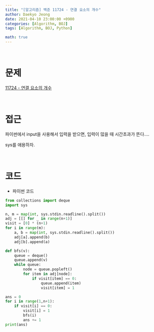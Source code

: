 ```yaml
---
title: "[알고리즘] 백준 11724 - 연결 요소의 개수"
author: Daekyo Jeong
date: 2021-04-10 23:00:00 +0900
categories: [Algorithm, BOJ]
tags: [Algorithm, BOJ, Python]

math: true
---
```



<br/>

# **문제**

[11724 - 연결 요소의 개수](https://www.acmicpc.net/problem/11724)

<br/>

# **접근**

파이썬에서 input을 사용해서 입력을 받으면, 입력이 많을 때 시간초과가 뜬다....  

sys를 애용하자.  

<br/>

# **코드**

- 파이썬 코드   

```py
from collections import deque
import sys

n, m = map(int, sys.stdin.readline().split())
adj = [[] for _ in range(n+1)]
visit = [0] * (n+1)
for i in range(m):
    a, b = map(int, sys.stdin.readline().split())
    adj[a].append(b)
    adj[b].append(a)

def bfs(v):
    queue = deque()
    queue.append(v)
    while queue:
        node = queue.popleft()
        for item in adj[node]:
            if visit[item] == 0:
                queue.append(item)
                visit[item] = 1

ans = 0     
for i in range(1,n+1):
    if visit[i] == 0:
        visit[i] = 1
        bfs(i)
        ans += 1
print(ans)


```

<br/>
